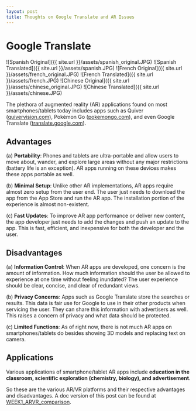 ```yaml
---
layout: post
title: Thoughts on Google Translate and AR Issues
---
```


# **Google Translate**

![Spanish Original]({{ site.url }}/assets/spanish_original.JPG)
![Spanish Translated]({{ site.url }}/assets/spanish.JPG)
![French Original]({{ site.url }}/assets/french_original.JPG)
![French Translated]({{ site.url }}/assets/french.JPG)
![Chinese Original]({{ site.url }}/assets/chinese_original.JPG)
![Chinese Translated]({{ site.url }}/assets/chinese.JPG)

The plethora of augmented reality (AR) applications found on most smartphones/tablets today includes apps such as Quiver ([quivervision.com](http://www.quivervision.com)), Pokémon Go ([pokemongo.com](http://www.pokemongo.com)), and even Google Translate ([translate.google.com](http://translate.google.com)).
## Advantages

   (a) **Portability**: Phones and tablets are ultra-portable and allow users to move about, wander, and explore large areas without any major restrictions (battery life is an exception). AR apps running on these devices makes these apps portable as well.

   (b) **Minimal Setup**: Unlike other AR implementations, AR apps require almost zero setup from the user end. The user just needs to download the app from the App Store and run the AR app. The installation portion of the experience is almost non-existent.

   (c) **Fast Updates**: To improve AR app performance or deliver new content, the app developer just needs to add the changes and push an update to the app. This is fast, efficient, and inexpensive for both the developer and the user.
## Disadvantages

   (a) **Information Control**: When AR apps are developed, one concern is the amount of information. How much information should the user be allowed to experience at one time without feeling inundated? The user experience should be clear, concise, and clear of redundant views.

   (b) **Privacy Concerns**: Apps such as Google Translate store the searches or results. This data is fair use for Google to use in their other products when servicing the user. They can share this information with advertisers as well. This raises a concern of privacy and what data should be protected.

   (c) **Limited Functions**: As of right now, there is not much AR apps on smartphones/tablets do besides showing 3D models and replacing text on camera.
## Applications

Various applications of smartphone/tablet AR apps include **education in the classroom, scientific exploration (chemistry, biology), and advertisement**.

So these are the various AR/VR platforms and their respective advantages and disadvantages. A doc version of this post can be found at [WEEK1_ARVR_comparison](https://www.dropbox.com/s/1sing3rtt7rn99q/WEEK1_ARVR_comparison.docx?dl=0).
